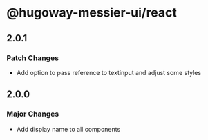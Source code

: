 # @hugoway-messier-ui/react

## 2.0.1

### Patch Changes

- Add option to pass reference to textinput and adjust some styles

## 2.0.0

### Major Changes

- Add display name to all components
